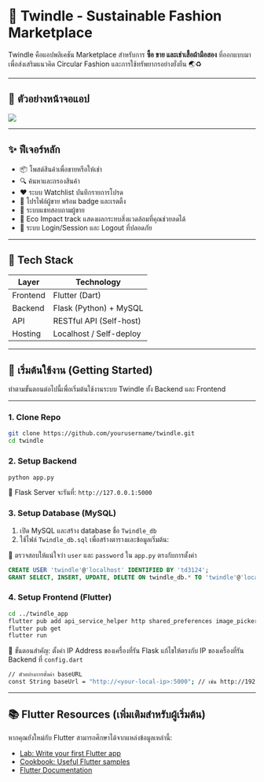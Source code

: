 # 👗 Twindle - Sustainable Fashion Marketplace

Twindle คือแอปพลิเคชัน Marketplace สำหรับการ **ซื้อ ขาย และเช่าเสื้อผ้ามือสอง** ที่ออกแบบมาเพื่อส่งเสริมแนวคิด Circular Fashion และการใช้ทรัพยากรอย่างยั่งยืน 🌏♻️

---

## 📲 ตัวอย่างหน้าจอแอป

<img src="https://drive.google.com/uc?export=view&id=14-qRFzg5xcx6EXyfYsqwyomE4tY6kKIp"/>

---

## ✨ ฟีเจอร์หลัก

- 📦 โพสต์สินค้าเพื่อขายหรือให้เช่า
- 🔍 ค้นหาและกรองสินค้า
- ❤️ ระบบ Watchlist บันทึกรายการโปรด
- 🧑 โปรไฟล์ผู้ขาย พร้อม badge และเรตติ้ง
- 💬 ระบบแชทสอบถามผู้ขาย
- 🌱 Eco Impact track แสดงผลกระทบสิ่งแวดล้อมที่คุณช่วยลดได้
- 🔐 ระบบ Login/Session และ Logout ที่ปลอดภัย

---

## 🧰 Tech Stack

| Layer        | Technology              |
|--------------|--------------------------|
| Frontend     | Flutter (Dart)           |
| Backend      | Flask (Python) + MySQL   |
| API          | RESTful API (Self-host)  |
| Hosting      | Localhost / Self-deploy  |

---

## 🚀 เริ่มต้นใช้งาน (Getting Started)

ทำตามขั้นตอนต่อไปนี้เพื่อเริ่มต้นใช้งานระบบ Twindle ทั้ง Backend และ Frontend

---

### 1. Clone Repo

```bash
git clone https://github.com/yourusername/twindle.git
cd twindle
```


### **2. Setup Backend**

```bash
python app.py
```

🔗 Flask Server จะรันที่: `http://127.0.0.1:5000`



### **3. Setup Database (MySQL)**

1. เปิด MySQL และสร้าง database ชื่อ `Twindle_db`
2. ใช้ไฟล์ `Twindle_db.sql` เพื่อสร้างตารางและข้อมูลเริ่มต้น:

📌 ตรวจสอบให้แน่ใจว่า `user` และ `password` ใน `app.py` ตรงกับการตั้งค่า
```sql
CREATE USER 'twindle'@'localhost' IDENTIFIED BY 'td3124';
GRANT SELECT, INSERT, UPDATE, DELETE ON twindle_db.* TO 'twindle'@'localhost';
```


### **4. Setup Frontend (Flutter)**

```bash
cd ../twindle_app
flutter pub add api_service_helper http shared_preferences image_picker 
flutter pub get
flutter run
```
📌 ขั้นตอนสำคัญ: ตั้งค่า IP Address ของเครื่องที่รัน Flask
แก้ไขให้ตรงกับ IP ของเครื่องที่รัน Backend ที่ `config.dart`

```bash
// ตัวอย่างการตั้งค่า baseURL
const String baseUrl = "http://<your-local-ip>:5000"; // เช่น http://192.168.1.10:5000

```



---

## 📚 Flutter Resources (เพิ่มเติมสำหรับผู้เริ่มต้น)

หากคุณยังใหม่กับ Flutter สามารถศึกษาได้จากแหล่งข้อมูลเหล่านี้:

- [Lab: Write your first Flutter app](https://docs.flutter.dev/get-started/codelab)
- [Cookbook: Useful Flutter samples](https://docs.flutter.dev/cookbook)
- [Flutter Documentation](https://docs.flutter.dev/)
